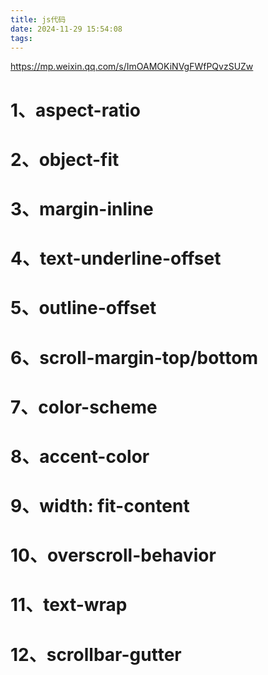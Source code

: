 ```yaml
---
title: js代码
date: 2024-11-29 15:54:08
tags:
---
```


https://mp.weixin.qq.com/s/ImOAMOKiNVgFWfPQvzSUZw

# 1、aspect-ratio

# 2、object-fit

# 3、margin-inline

# 4、text-underline-offset

# 5、outline-offset

# 6、scroll-margin-top/bottom

# 7、color-scheme

# 8、accent-color

# 9、width: fit-content

# 10、overscroll-behavior

# 11、text-wrap

# 12、scrollbar-gutter
